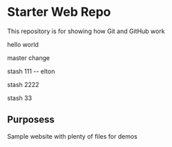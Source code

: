 # Starter Web Repo

This repository is for showing how Git and GitHub work


hello world

master change

stash 111  -- elton

stash 2222 

stash 33

## Purposess

Sample website with plenty of files for demos